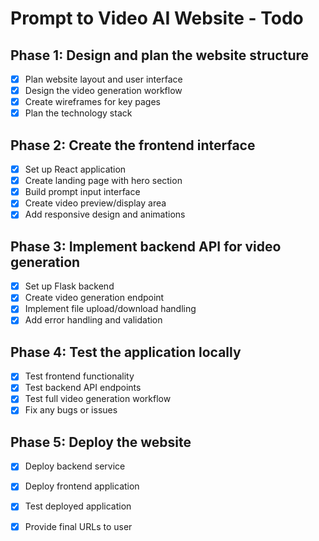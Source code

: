 # Prompt to Video AI Website - Todo

## Phase 1: Design and plan the website structure
- [x] Plan website layout and user interface
- [x] Design the video generation workflow
- [x] Create wireframes for key pages
- [x] Plan the technology stack

## Phase 2: Create the frontend interface
- [x] Set up React application
- [x] Create landing page with hero section
- [x] Build prompt input interface
- [x] Create video preview/display area
- [x] Add responsive design and animations

## Phase 3: Implement backend API for video generation
- [x] Set up Flask backend
- [x] Create video generation endpoint
- [x] Implement file upload/download handling
- [x] Add error handling and validation

## Phase 4: Test the application locally
- [x] Test frontend functionality
- [x] Test backend API endpoints
- [x] Test full video generation workflow
- [x] Fix any bugs or issues

## Phase 5: Deploy the website
- [x] Deploy backend service
- [x] Deploy frontend application
- [x] Test deployed application
- [x] Provide final URLs to user

